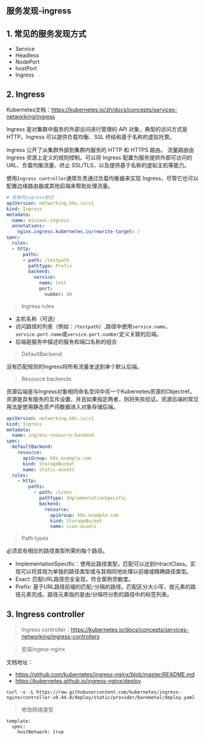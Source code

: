 ## 服务发现-ingress

## 1. 常见的服务发现方式

- Service
- Headless
- NodePort
- hostPort
- Ingress

## 2. Ingress

Kubernetes文档：https://kubernetes.io/zh/docs/concepts/services-networking/ingress

Ingress 是对集群中服务的外部访问进行管理的 API 对象，典型的访问方式是 HTTP。Ingress 可以提供负载均衡、SSL 终结和基于名称的虚拟托管。

Ingress 公开了从集群外部到集群内服务的 HTTP 和 HTTPS 路由。 流量路由由 Ingress 资源上定义的规则控制。可以将 Ingress 配置为服务提供外部可访问的 URL、负载均衡流量、终止 SSL/TLS，以及提供基于名称的虚拟主机等能力。

使用`Ingress controller`通常负责通过负载均衡器来实现 Ingress，尽管它也可以配置边缘路由器或其他前端来帮助处理流量。

```yaml
# 简单的ingress样式
apiVersion: networking.k8s.io/v1
kind: Ingress
metadata:
  name: minimal-ingress
  annotations:
    nginx.ingress.kubernetes.io/rewrite-target: /
spec:
  rules:
  - http:
      paths:
      - path: /testpath
        pathType: Prefix
        backend:
          service:
            name: test
            port:
              number: 80
```

>Ingress rules

- 主机名称（可选）
- 访问路径的列表（例如：`/testpath`）,路径中使用`service.name`，`service.port.name`或`service.port.number`定义关联的后端。
- 后端是服务中描述的服务和端口名称的组合

>DefaultBackend

没有匹配规则的Ingress将所有流量发送到单个默认后端。

>Resource backends

资源后端是与Ingress对象相同命名空间中另一个Kubernetes资源的Objectref。资源是具有服务的互斥设置，并且如果指定两者，则将失败验证。资源后端的常见用法是使用静态资产将数据进入对象存储后端。

```yaml
apiVersion: networking.k8s.io/v1
kind: Ingress
metadata:
  name: ingress-resource-backend
spec:
  defaultBackend:
    resource:
      apiGroup: k8s.example.com
      kind: StorageBucket
      name: static-assets
  rules:
    - http:
        paths:
          - path: /icons
            pathType: ImplementationSpecific
            backend:
              resource:
                apiGroup: k8s.example.com
                kind: StorageBucket
                name: icon-assets
```

>Path types

必须具有相应的路径类型所需的每个路径。

- ImplementationSpecific：使用此路径类型，匹配可以达到IntractClass。实现可以将其视为单独的路径类型或与其相同地处理以前缀或精确路径类型。
- Exact: 匹配URL路径完全呈现，符合案例灵敏度。
- Prefix: 基于URL路径前缀的匹配`/`分隔的路径。匹配区分大小写，按元素的路径元素完成。路径元素指的是由/分隔符分割的路径中的标签列表。

## 3. Ingress controller

>Ingress controller：https://kubernetes.io/docs/concepts/services-networking/ingress-controllers

>安装ingess-nginx

文档地址：
- https://github.com/kubernetes/ingress-nginx/blob/master/README.md
- https://kubernetes.github.io/ingress-nginx/deploy

```shell
curl -s -L https://raw.githubusercontent.com/kubernetes/ingress-nginx/controller-v0.44.0/deploy/static/provider/baremetal/deploy.yaml
```

>修改网络类型

```shell
template:
  spec:
    hostNetwork: true
```


